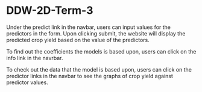 # DDW-2D-Term-3
Under the predict link in the navbar, users can input values for the predictors in the form. Upon clicking submit, the website will display the predicted crop yield based on the value of the predictors.

To find out the coefficients the models is based upon, users can click on the info link in the navrbar.

To check out the data that the model is based upon, users can click on the predictor links in the navbar to see the graphs of crop yield against predictor values.